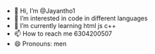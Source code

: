 - 👋 Hi, I’m @Jayantho1
- 👀 I’m interested in code in different languages 
- 🌱 I’m currently learning html js c++
- 📫 How to reach me 6304200507 
- 😄 Pronouns: men
<!---
Jayantho1/Jayantho1 is a ✨ special ✨ repository because its `README.md` (this file) appears on your GitHub profile.
You can click the Preview link to take a look at your changes.
--->
